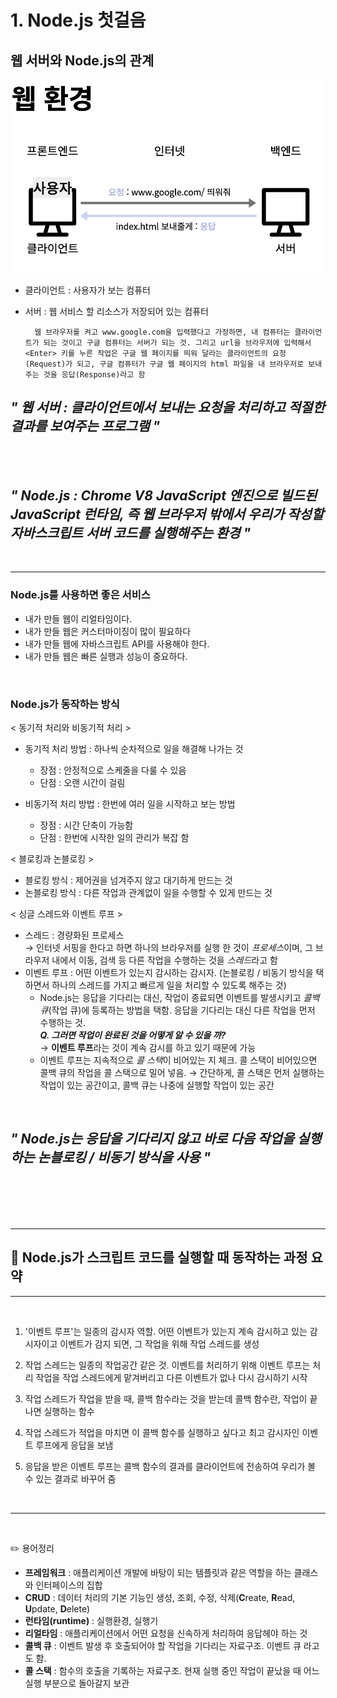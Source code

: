 # 1. Node.js 첫걸음

## 웹 서버와 Node.js의 관계

![웹환경](/NodeJs/img/node.png)

- 클라이언트 : 사용자가 보는 컴퓨터
- 서버 : 웹 서비스 할 리소스가 저장되어 있는 컴퓨터   

        웹 브라우저를 켜고 www.google.com을 입력했다고 가정하면, 내 컴퓨터는 클라이언트가 되는 것이고 구글 컴퓨터는 서버가 되는 것. 그리고 url을 브라우저에 입력해서 <Enter> 키를 누른 작업은 구글 웹 페이지를 띄워 달라는 클라이언트의 요청(Request)가 되고, 구글 컴퓨터가 구글 웹 페이지의 html 파일을 내 브라우저로 보내주는 것을 응답(Response)라고 함   


## *" 웹 서버 : 클라이언트에서 보내는 요청을 처리하고 적절한 결과를 보여주는 프로그램 "*

<br>
<br>

## *" Node.js : Chrome V8 JavaScript 엔진으로 빌드된 JavaScript 런타임, 즉 웹 브라우저 밖에서 우리가 작성할 자바스크립트 서버 코드를 실행해주는 환경 "*


<br>

<hr>

### **Node.js를 사용하면 좋은 서비스**   

- 내가 만들 웹이 리얼타임이다.
- 내가 만들 웹은 커스터마이징이 많이 필요하다
- 내가 만들 웹에 자바스크립트 API를 사용해야 한다.
- 내가 만들 웹은 빠른 실행과 성능이 중요하다.

<br>

### **Node.js가 동작하는 방식**
< 동기적 처리와 비동기적 처리 >

- 동기적 처리 방법 : 하나씩 순차적으로 일을 해결해 나가는 것
    - 장점 : 안정적으로 스케줄을 다룰 수 있음
    - 단점 : 오랜 시간이 걸림

- 비동기적 처리 방법 : 한번에 여러 일을 시작하고 보는 방법
    - 장점 : 시간 단축이 가능함
    - 단점 : 한번에 시작한 일의 관리가 복잡 함

< 블로킹과 논블로킹 >

- 블로킹 방식 : 제어권을 넘겨주지 않고 대기하게 만드는 것
- 논블로킹 방식 : 다른 작업과 관계없이 일을 수행할 수 있게 만드는 것   

< 싱글 스레드와 이벤트 루프 >

- 스레드 : 경량화된 프로세스   
        → 인터넷 서핑을 한다고 하면 하나의 브라우저를 실행 한 것이 *프로세스*이며, 그 브라우저 내에서 이동, 검색 등 다른 작업을 수행하는 것을 *스레드*라고 함
- 이벤트 루프 : 어떤 이벤트가 있는지 감시하는 감시자. (논블로킹 / 비동기 방식을 택하면서 하나의 스레드를 가지고 빠르게 일을 처리할 수 있도록 해주는 것)   
    - Node.js는 응답을 기다리는 대신, 작업이 종료되면 이벤트를 발생시키고 *콜백 큐*(작업 큐)에 등록하는 방법을 택함. 응답을 기다리는 대신 다른 작업을 먼저 수행하는 것.   
        ***Q. 그러면 작업이 완료된 것을 어떻게 알 수 있을 까?***   
        → **이벤트 루프**라는 것이 계속 감시를 하고 있기 때문에 가능   
    - 이벤트 루프는 지속적으로 *콜 스택*이 비어있는 지 체크. 콜 스택이 비어있으면 콜백 큐의 작업을 콜 스택으로 밀어 넣음.
        → 간단하게, 콜 스택은 먼저 실행하는 작업이 있는 공간이고, 콜백 큐는 나중에 실행할 작업이 있는 공간


<br>

## *" Node.js는 응답을 기다리지 않고 바로 다음 작업을 실행하는 논블로킹 / 비동기 방식을 사용 "*

<br>
<br>
<br>
<br>



<hr>

## 📌 Node.js가 스크립트 코드를 실행할 때 동작하는 과정 요약
<hr>
<br>


1. '이벤트 루프'는 일종의 감시자 역할. 어떤 이벤트가 있는지 계속 감시하고 있는 감시자이고 이벤트가 감지 되면, 그 작업을 위해 작업 스레드를 생성

2. 작업 스레드는 일종의 작업공간 같은 것. 이벤트를 처리하기 위해 이벤트 루프는 처리 작업을 작업 스레드에게 맡겨버리고 다른 이벤트가 없나 다시 감시하기 시작

3. 작업 스레드가 작업을 받을 때, 콜백 함수라는 것을 받는데 콜백 함수란, 작업이 끝나면 실행하는 함수

4. 작업 스레드가 적업을 마치면 이 콜백 함수를 실행하고 싶다고 최고 감시자인 이벤트 루프에게 응답을 보냄

5. 응답을 받은 이벤트 루프는 콜백 함수의 결과를 클라이언트에 전송하여 우리가 볼 수 있는 결과로 바꾸어 줌   
<br>


<hr>


<br>



✏️ 용어정리
- **프레임워크** : 애플리케이션 개발에 바탕이 되는 템플릿과 같은 역할을 하는 클래스와 인터페이스의 집합
- **CRUD** : 데이터 처리의 기본 기능인 생성, 조회, 수정, 삭제(**C**reate, **R**ead, **U**pdate, **D**elete)   
- **런타임(runtime)** : 실행환경, 실행기
- **리얼타임** : 애플리케이션에서 어떤 요청을 신속하게 처리하여 응답헤야 하는 것
- **콜백 큐** : 이벤트 발생 후 호출되어야 할 작업을 기다리는 자료구조. 이벤트 큐 라고도 함.
- **콜 스택** : 함수의 호출을 기록하는 자료구조. 현재 실행 중인 작업이 끝났을 때 어느 실행 부분으로 돌아갈지 보관



